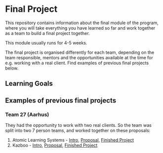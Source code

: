 # Final Project
This repository contains information about the final module of the program, where you will take everything you have learned so far and work together as a team to build a final project together.

This module usually runs for 4-5 weeks.

The final project is organised differently for each team, depending on the team responsible, mentors and the opportunities available at the time for e.g. working with a real client. Find examples of previous final projects below.

## Learning Goals

## Examples of previous final projects
### Team 27 (Aarhus)
They had the opportunity to work with two real clients. So the team was split into two 7 person teams, and worked together on these proposals:
1. Atomic Learning Systems - [Intro](https://github.com/HackYourFuture-CPH/finalproject/blob/readme/Example%20projects/Atomic%20Learning%20Systems%20Company%20Document.pdf), [Proposal](https://github.com/HackYourFuture-CPH/finalproject/blob/readme/Example%20projects/Final%20project%20guide%20Atomic%20Learning.pdf), [Finished Project](https://atomic-learning-systems-hackyourfuture.onrender.com/)
2. Kazboo - [Intro](https://github.com/HackYourFuture-CPH/finalproject/blob/readme/Example%20projects/Kazboo%20Company%20Document.pdf), [Proposal](https://github.com/HackYourFuture-CPH/finalproject/blob/readme/Example%20projects/Final%20project%20guide%20Kazboo.pdf), [Finished Project](https://class27-kazboo.onrender.com/)
